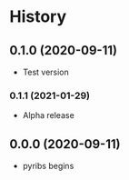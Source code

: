 # History

## 0.1.0 (2020-09-11)

- Test version

### 0.1.1 (2021-01-29)

- Alpha release

## 0.0.0 (2020-09-11)

- pyribs begins
